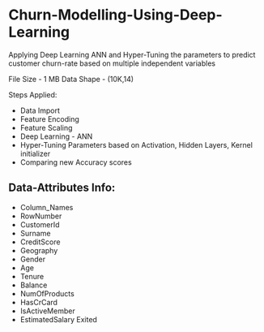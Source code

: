 # Churn-Modelling-Using-Deep-Learning

Applying Deep Learning ANN and Hyper-Tuning the parameters to predict customer churn-rate based on multiple independent variables

File Size - 1 MB
Data Shape - (10K,14)

Steps Applied:
- Data Import
- Feature Encoding
- Feature Scaling
- Deep Learning - ANN
- Hyper-Tuning Parameters based on Activation, Hidden Layers, Kernel initializer
- Comparing new Accuracy scores

## Data-Attributes Info:
- Column_Names
- RowNumber	
- CustomerId	
- Surname	
- CreditScore	
- Geography	
- Gender
- Age	
- Tenure	
- Balance	
- NumOfProducts	
- HasCrCard	
- IsActiveMember	
- EstimatedSalary	Exited

